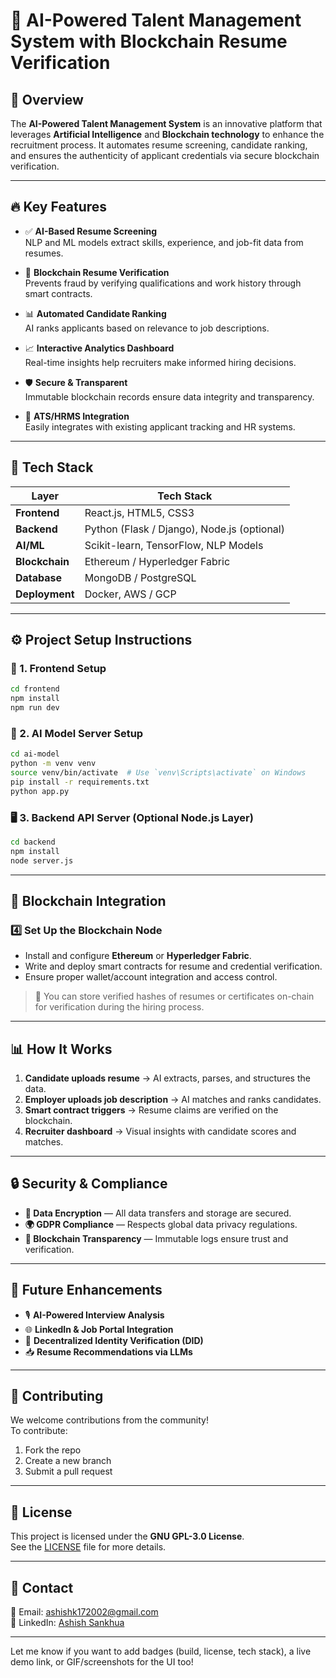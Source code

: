 

# 🚀 AI-Powered Talent Management System with Blockchain Resume Verification

## 📌 Overview  
The **AI-Powered Talent Management System** is an innovative platform that leverages **Artificial Intelligence** and **Blockchain technology** to enhance the recruitment process. It automates resume screening, candidate ranking, and ensures the authenticity of applicant credentials via secure blockchain verification.

---

## 🔥 Key Features
- ✅ **AI-Based Resume Screening**  
  NLP and ML models extract skills, experience, and job-fit data from resumes.

- 🔐 **Blockchain Resume Verification**  
  Prevents fraud by verifying qualifications and work history through smart contracts.

- 📊 **Automated Candidate Ranking**  
  AI ranks applicants based on relevance to job descriptions.

- 📈 **Interactive Analytics Dashboard**  
  Real-time insights help recruiters make informed hiring decisions.

- 🛡️ **Secure & Transparent**  
  Immutable blockchain records ensure data integrity and transparency.

- 🔄 **ATS/HRMS Integration**  
  Easily integrates with existing applicant tracking and HR systems.

---

## 🧰 Tech Stack

| Layer         | Tech Stack                                      |
|---------------|--------------------------------------------------|
| **Frontend**  | React.js, HTML5, CSS3                            |
| **Backend**   | Python (Flask / Django), Node.js (optional)     |
| **AI/ML**     | Scikit-learn, TensorFlow, NLP Models             |
| **Blockchain**| Ethereum / Hyperledger Fabric                    |
| **Database**  | MongoDB / PostgreSQL                             |
| **Deployment**| Docker, AWS / GCP                                |

---

## ⚙️ Project Setup Instructions

### 🔧 1. Frontend Setup
```bash
cd frontend
npm install
npm run dev
```

### 🧠 2. AI Model Server Setup
```bash
cd ai-model
python -m venv venv
source venv/bin/activate  # Use `venv\Scripts\activate` on Windows
pip install -r requirements.txt
python app.py
```

### 🖥️ 3. Backend API Server (Optional Node.js Layer)
```bash
cd backend
npm install
node server.js
```

---

## 🔗 Blockchain Integration

### 4️⃣ Set Up the Blockchain Node
- Install and configure **Ethereum** or **Hyperledger Fabric**.
- Write and deploy smart contracts for resume and credential verification.
- Ensure proper wallet/account integration and access control.

> 📍 You can store verified hashes of resumes or certificates on-chain for verification during the hiring process.

---

## 📊 How It Works

1. **Candidate uploads resume** → AI extracts, parses, and structures the data.
2. **Employer uploads job description** → AI matches and ranks candidates.
3. **Smart contract triggers** → Resume claims are verified on the blockchain.
4. **Recruiter dashboard** → Visual insights with candidate scores and matches.

---

## 🔒 Security & Compliance

- **🔐 Data Encryption** — All data transfers and storage are secured.
- **🌍 GDPR Compliance** — Respects global data privacy regulations.
- **🧾 Blockchain Transparency** — Immutable logs ensure trust and verification.

---

## 🚀 Future Enhancements

- 🎙️ **AI-Powered Interview Analysis**  
- 🌐 **LinkedIn & Job Portal Integration**  
- 🪪 **Decentralized Identity Verification (DID)**  
- 📥 **Resume Recommendations via LLMs**

---

## 🤝 Contributing

We welcome contributions from the community!  
To contribute:
1. Fork the repo
2. Create a new branch
3. Submit a pull request

---

## 📄 License

This project is licensed under the **GNU GPL-3.0 License**.  
See the [LICENSE](./LICENSE) file for more details.

---

## 📩 Contact

📧 Email: [ashishk172002@gmail.com](mailto:ashishk172002@gmail.com)  
🔗 LinkedIn: [Ashish Sankhua](https://www.linkedin.com/in/ashishsankhua1718)

---

Let me know if you want to add badges (build, license, tech stack), a live demo link, or GIF/screenshots for the UI too!